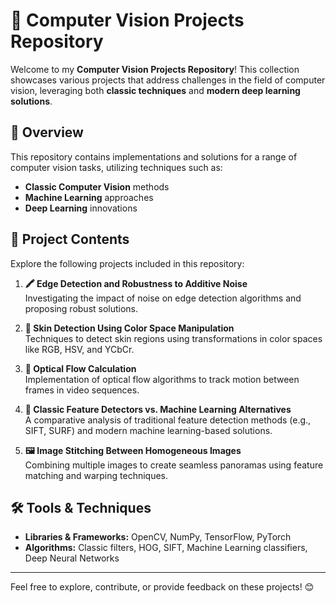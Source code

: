 # 📸 Computer Vision Projects Repository

Welcome to my **Computer Vision Projects Repository**! This collection showcases various projects that address challenges in the field of computer vision, leveraging both **classic techniques** and **modern deep learning solutions**.

## 🌟 Overview
This repository contains implementations and solutions for a range of computer vision tasks, utilizing techniques such as:
- **Classic Computer Vision** methods
- **Machine Learning** approaches
- **Deep Learning** innovations

## 📂 Project Contents

Explore the following projects included in this repository:

1. **🖍️ Edge Detection and Robustness to Additive Noise**  
   Investigating the impact of noise on edge detection algorithms and proposing robust solutions.

2. **🌈 Skin Detection Using Color Space Manipulation**  
   Techniques to detect skin regions using transformations in color spaces like RGB, HSV, and YCbCr.

3. **🎥 Optical Flow Calculation**  
   Implementation of optical flow algorithms to track motion between frames in video sequences.

4. **📐 Classic Feature Detectors vs. Machine Learning Alternatives**  
   A comparative analysis of traditional feature detection methods (e.g., SIFT, SURF) and modern machine learning-based solutions.

5. **🖼️ Image Stitching Between Homogeneous Images**  
   Combining multiple images to create seamless panoramas using feature matching and warping techniques.

## 🛠️ Tools & Techniques

- **Libraries & Frameworks:** OpenCV, NumPy, TensorFlow, PyTorch  
- **Algorithms:** Classic filters, HOG, SIFT, Machine Learning classifiers, Deep Neural Networks  

---

Feel free to explore, contribute, or provide feedback on these projects! 😊
